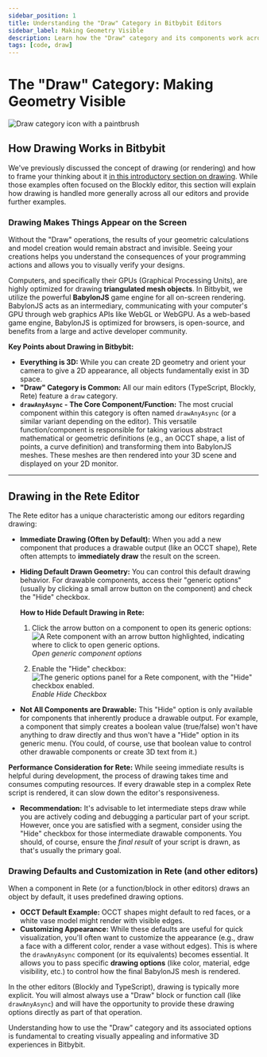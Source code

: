 ```yaml
---
sidebar_position: 1
title: Understanding the "Draw" Category in Bitbybit Editors
sidebar_label: Making Geometry Visible
description: Learn how the "Draw" category and its components work across Bitbybit's TypeScript, Blockly, and Rete editors to render 3D geometry on the screen using BabylonJS.
tags: [code, draw]
---
```


# The "Draw" Category: Making Geometry Visible

<img 
  class="category-icon-small" 
  src="https://s.bitbybit.dev/assets/icons/white/draw-icon.svg" 
  alt="Draw category icon with a paintbrush" 
  title="Draw category icon"/> 

## How Drawing Works in Bitbybit

We've previously discussed the concept of drawing (or rendering) and how to frame your thinking about it [in this introductory section on drawing](/learn/getting-started/basics/drawing). While those examples often focused on the Blockly editor, this section will explain how drawing is handled more generally across all our editors and provide further examples.

### Drawing Makes Things Appear on the Screen

Without the "Draw" operations, the results of your geometric calculations and model creation would remain abstract and invisible. Seeing your creations helps you understand the consequences of your programming actions and allows you to visually verify your designs.

Computers, and specifically their GPUs (Graphical Processing Units), are highly optimized for drawing **triangulated mesh objects**. In Bitbybit, we utilize the powerful **BabylonJS** game engine for all on-screen rendering. BabylonJS acts as an intermediary, communicating with your computer's GPU through web graphics APIs like WebGL or WebGPU. As a web-based game engine, BabylonJS is optimized for browsers, is open-source, and benefits from a large and active developer community.

**Key Points about Drawing in Bitbybit:**
*   **Everything is 3D:** While you can create 2D geometry and orient your camera to give a 2D appearance, all objects fundamentally exist in 3D space.
*   **"Draw" Category is Common:** All our main editors (TypeScript, Blockly, Rete) feature a `draw` category.
*   **`drawAnyAsync` - The Core Component/Function:** The most crucial component within this category is often named `drawAnyAsync` (or a similar variant depending on the editor). This versatile function/component is responsible for taking various abstract mathematical or geometric definitions (e.g., an OCCT shape, a list of points, a curve definition) and transforming them into BabylonJS meshes. These meshes are then rendered into your 3D scene and displayed on your 2D monitor.

---

## Drawing in the Rete Editor

The Rete editor has a unique characteristic among our editors regarding drawing:
*   **Immediate Drawing (Often by Default):** When you add a new component that produces a drawable output (like an OCCT shape), Rete often attempts to **immediately draw** the result on the screen.
*   **Hiding Default Drawn Geometry:** You can control this default drawing behavior. For drawable components, access their "generic options" (usually by clicking a small arrow button on the component) and check the "Hide" checkbox.

    **How to Hide Default Drawing in Rete:**
    1.  Click the arrow button on a component to open its generic options:
        ![A Rete component with an arrow button highlighted, indicating where to click to open generic options.](https://ik.imagekit.io/bitbybit/app/assets/start/general/editor-categories/open-generic-options.jpeg "Open generic component options")
        *Open generic component options*

    2.  Enable the "Hide" checkbox:
        ![The generic options panel for a Rete component, with the "Hide" checkbox enabled.](https://ik.imagekit.io/bitbybit/app/assets/start/general/editor-categories/enable-hide-checkbox.jpeg "Enable Hide Checkbox")
        *Enable Hide Checkbox*

*   **Not All Components are Drawable:** This "Hide" option is only available for components that inherently produce a drawable output. For example, a component that simply creates a boolean value (true/false) won't have anything to draw directly and thus won't have a "Hide" option in its generic menu. (You could, of course, use that boolean value to control other drawable components or create 3D text from it.)

**Performance Consideration for Rete:**
While seeing immediate results is helpful during development, the process of drawing takes time and consumes computing resources. If every drawable step in a complex Rete script is rendered, it can slow down the editor's responsiveness.
*   **Recommendation:** It's advisable to let intermediate steps draw while you are actively coding and debugging a particular part of your script. However, once you are satisfied with a segment, consider using the "Hide" checkbox for those intermediate drawable components. You should, of course, ensure the *final result* of your script is drawn, as that's usually the primary goal.

### Drawing Defaults and Customization in Rete (and other editors)

When a component in Rete (or a function/block in other editors) draws an object by default, it uses predefined drawing options.
*   **OCCT Default Example:** OCCT shapes might default to red faces, or a white vase model might render with visible edges.
*   **Customizing Appearance:** While these defaults are useful for quick visualization, you'll often want to customize the appearance (e.g., draw a face with a different color, render a vase without edges). This is where the `drawAnyAsync` component (or its equivalents) becomes essential. It allows you to pass specific **drawing options** (like color, material, edge visibility, etc.) to control how the final BabylonJS mesh is rendered.

In the other editors (Blockly and TypeScript), drawing is typically more explicit. You will almost always use a "Draw" block or function call (like `drawAnyAsync`) and will have the opportunity to provide these drawing options directly as part of that operation.

Understanding how to use the "Draw" category and its associated options is fundamental to creating visually appealing and informative 3D experiences in Bitbybit.